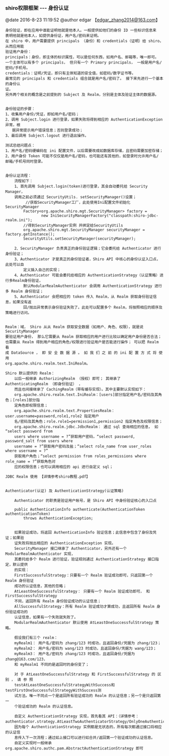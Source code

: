 ###  shiro权限框架 --- 身份认证 
@date 2016-8-23 11:19:52 @author edgar 【edgar_zhang2014@163.com】

    身份验证，即在应用中谁能证明他就是他本人。一般提供如他们的身份 ID 一些标识信息来
    表明他就是他本人，如提供身份证，用户名/密码来证明。
    在 shiro 中，用户需要提供 principals （身份）和 credentials（证明）给 shiro，从而应用能
    验证用户身份：
    principals：身份，即主体的标识属性，可以是任何东西，如用户名、邮箱等，唯一即可。
    一个主体可以有多个 principals， 但只有一个 Primary principals， 一般是用户名/密码/手机号。
    credentials：证明/凭证，即只有主体知道的安全值，如密码/数字证书等。
    最常见的 principals 和 credentials 组合就是用户名/密码了。 接下来先进行一个基本的身份认
    证。
    另外两个相关的概念是之前提到的 Subject 及 Realm，分别是主体及验证主体的数据源。
    
    
    身份验证的步骤：
    1、收集用户身份/凭证，即如用户名/密码；
    2、调用 Subject.login 进行登录，如果失败将得到相应的 AuthenticationException 异常，根
       据异常提示用户错误信息；否则登录成功；
    3、最后调用 Subject.logout 进行退出操作。
    
    测试总结问题点：
    1、用户名/密码硬编码在 ini 配置文件，以后需要改成如数据库存储，且密码需要加密存储；
    2、用户身份 Token 可能不仅仅是用户名/密码，也可能还有其他的，如登录时允许用户名/
    邮箱/手机号同时登录。
    
    
    身份认证流程：
        流程如下：
        1、首先调用 Subject.login(token)进行登录，其会自动委托给 Security Manager，
        调用之前必须通过 SecurityUtils. setSecurityManager()设置；
             //获取SecurityManager工厂，此处使用Ini配置文件初始化SecurityManager
            Factory<org.apache.shiro.mgt.SecurityManager> factory =
                    new IniSecurityManagerFactory("classpath:shiro-jdbc-realm.ini");
            //得到SecurityManager实例 并绑定给SecurityUtils
            org.apache.shiro.mgt.SecurityManager securityManager = factory.getInstance();
            SecurityUtils.setSecurityManager(securityManager);
        
        2、SecurityManager 负责真正的身份验证逻辑；它会委托给 Authenticator 进行身份验证；
        3、Authenticator 才是真正的身份验证者，Shiro API 中核心的身份认证入口点，此处可以自
            定义插入自己的实现；
        4、Authenticator 可能会委托给相应的 AuthenticationStrategy（认证策略）进行多Realm身份验证，
            默认ModularRealmAuthenticator 会调用 AuthenticationStrategy 进行多 Realm 身份验证；
        5、Authenticator 会把相应的 token 传入 Realm，从 Realm 获取身份验证信息，如果没有返
            回/抛出异常表示身份验证失败了。此处可以配置多个 Realm，将按照相应的顺序及策略进行访问。
    
    
    Realm：域， Shiro 从从 Realm 获取安全数据（如用户、角色、权限），就是说 SecurityManager
    要验证用户身份， 那么它需要从 Realm 获取相应的用户进行比较以确定用户身份是否合法；
    也需要从 Realm 得到用户相应的角色/权限进行验证用户是否能进行操作； 可以把 Realm 看
    成 DataSource ， 即 安 全 数 据 源 。 如 我 们 之 前 的 ini 配 置 方 式 将 使 用
    org.apache.shiro.realm.text.IniRealm。
    
    Shiro 默认提供的 Realm：
        以后一般继承 AuthorizingRealm （授权）即可； 其继承了 AuthenticatingRealm （即身份验证） ，
        而且也间接继承了 CachingRealm（带有缓存实现）。其中主要默认实现如下：
        org.apache.shiro.realm.text.IniRealm：[users]部分指定用户名/密码及其角色；[roles]部分指
        定角色即权限信息；
        org.apache.shiro.realm.text.PropertiesRealm：user.username=password,role1,role2 指定用户
        名/密码及其角色；role.role1=permission1,permission2 指定角色及权限信息；
        org.apache.shiro.realm.jdbc.JdbcRealm： 通过 sql 查询相应的信息， 如 “select password from
        users where username = ?”获取用户密码，“select password, password_salt from users where
        username = ?”获取用户密码及盐；“select role_name from user_roles where username = ?”
        获取用户角色；“select permission from roles_permissions where role_name = ?”获取角色对
        应的权限信息；也可以调用相应的 api 进行自定义 sql；
    
    JDBC Realm 使用 【详情参考shiro教程.pdf】
    
    
    Authenticator(认证) 及 AuthenticationStrategy(认证策略)
    
        Authenticator 的职责是验证用户帐号，是 Shiro API 中身份验证核心的入口点
    
        public AuthenticationInfo authenticate(AuthenticationToken authenticationToken)
            throws AuthenticationException;
    
    
        如果验证成功，将返回 AuthenticationInfo 验证信息；此信息中包含了身份及凭证；如果验
        证失败将抛出相应的 AuthenticationException 实现。
        SecurityManager 接口继承了 Authenticator，另外还有一个 ModularRealmAuthenticator 实现，
        其委托给多个 Realm 进行验证，验证规则通过 AuthenticationStrategy 接口指定，默认提供
        的实现：
        FirstSuccessfulStrategy：只要有一个 Realm 验证成功即可，只返回第一个 Realm 身份验证
        成功的认证信息，其他的忽略；
        AtLeastOneSuccessfulStrategy： 只要有一个 Realm 验证成功即可， 和 FirstSuccessfulStrategy
        不同，返回所有 Realm 身份验证成功的认证信息；
        AllSuccessfulStrategy：所有 Realm 验证成功才算成功，且返回所有 Realm 身份验证成功的
        认证信息，如果有一个失败就失败了。
        ModularRealmAuthenticator 默认使用 AtLeastOneSuccessfulStrategy 策略。
        
        假设我们有三个 realm：
        myRealm1： 用户名/密码为 zhang/123 时成功，且返回身份/凭据为 zhang/123；
        myRealm2： 用户名/密码为 wang/123 时成功，且返回身份/凭据为 wang/123；
        myRealm3： 用户名/密码为 zhang/123 时成功，且返回身份/凭据为 zhang@163.com/123，
        和 myRealm1 不同的是返回时的身份变了；
    
        对 于 AtLeastOneSuccessfulStrategy 和 FirstSuccessfulStrategy 的 区 别 ， 请 参 照
        testAtLeastOneSuccessfulStrategyWithSuccess和 testFirstOneSuccessfulStrategyWithSuccess测
        试方法。唯一不同点一个是返回所有验证成功的 Realm 的认证信息；另一个是只返回第一
        个验证成功的 Realm 的认证信息。
        
        自定义 AuthenticationStrategy 实现，首先看其 API：（详情参考：authenticator.strategy.AtLeastTwoAuthenticatorStrategy/OnlyOneAuthenticatorStrategy）
        因为每个 AuthenticationStrategy 实例都是无状态的，所有每次都通过接口将相应的认证信
        息传入下一次流程；通过如上接口可以进行如合并/返回第一个验证成功的认证信息。
        自定义实现时一般继承 org.apache.shiro.authc.pam.AbstractAuthenticationStrategy 即可